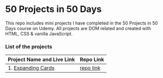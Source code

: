 # 50 Projects in 50 Days

This repo includes mini projects I have completed in the 50 Projects in 50 Days course on Udemy. All projects are DOM related and created with HTML, CSS & vanilla JavaScript.

### List of the projects

| Project Name and Live Link                                     | Repo Link                                                                            |
| -------------------------------------------------------------- | ------------------------------------------------------------------------------------ |
| 1. [Expanding Cards](https://expanding-cards-blue.vercel.app/) | [repo link](https://github.com/En-Jen/50-projects-50-days/tree/main/expanding-cards) |
